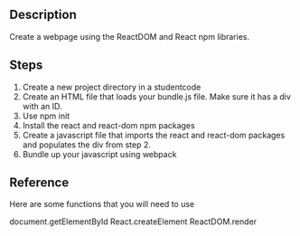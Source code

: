 ## Description
Create a webpage using the ReactDOM and React npm libraries.

## Steps
1. Create a new project directory in a studentcode
2. Create an HTML file that loads your bundle.js file. Make sure it has a div with an ID.
3. Use npm init
4. Install the react and react-dom npm packages
5. Create a javascript file that imports the react and react-dom packages and populates the div from step 2.
6. Bundle up your javascript using webpack

## Reference

Here are some functions that you will need to use

document.getElementById
React.createElement
ReactDOM.render
